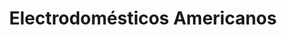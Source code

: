 ---
title: "Electrodomésticos Americanos"
url: /guachipelin/electrodomesticos-americanos/
shop: Elektronik
---